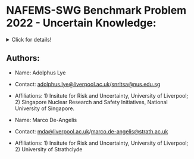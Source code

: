 # NAFEMS-SWG Benchmark Problem 2022 - Uncertain Knowledge:
<details>

<summary> Click for details! </summary>

#### Description:
  
Published in April 2022 by the NAFEMS Stochastic Working Group. Details to the challenge can be found [HERE](https://www.nafems.org/community/working-groups/stochastics/challenge_problem/). The official PDF document containing the challenge problems is also included in this repository.
  
The repository contains the MATLAB codes used to perform the Bayesian model updating procedure, and the R codes used to perform the Probability Bounds Analysis.
  
</details>

## Authors:
* Name: Adolphus Lye
* Contact: adolphus.lye@liverpool.ac.uk/snrltsa@nus.edu.sg
* Affiliations: 1) Insitute for Risk and Uncertainty, University of Liverpool; 2) Singapore Nuclear Research and Safety Initiatives, National University of Singapore.

* Name: Marco De-Angelis
* Contact: mda@liverpool.ac.uk/marco.de-angelis@strath.ac.uk
* Affiliations: 1) Insitute for Risk and Uncertainty, University of Liverpool; 2) University of Strathclyde
